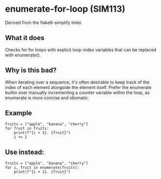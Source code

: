 # enumerate-for-loop (SIM113)
Derived from the flake8-simplify linter.
## What it does
Checks for for loops with explicit loop-index variables that can be replaced
with enumerate().
## Why is this bad?
When iterating over a sequence, it's often desirable to keep track of the
index of each element alongside the element itself. Prefer the enumerate
builtin over manually incrementing a counter variable within the loop, as
enumerate is more concise and idiomatic.
## Example
```
fruits = ["apple", "banana", "cherry"]
for fruit in fruits:
    print(f"{i + 1}. {fruit}")
    i += 1
```
## Use instead:
```
fruits = ["apple", "banana", "cherry"]
for i, fruit in enumerate(fruits):
    print(f"{i + 1}. {fruit}")
```